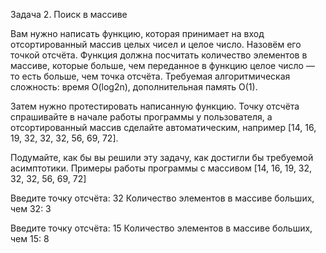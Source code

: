 Задача 2. Поиск в массиве

Вам нужно написать функцию, которая принимает на вход отсортированный массив целых чисел и целое число. Назовём его точкой отсчёта. Функция должна посчитать количество элементов в массиве, которые больше, чем переданное в функцию целое число — то есть больше, чем точка отсчёта. Требуемая алгоритмическая сложность: время O(log2n), дополнительная память O(1).

Затем нужно протестировать написанную функцию. Точку отсчёта спрашивайте в начале работы программы у пользователя, а отсортированный массив сделайте автоматическим, например [14, 16, 19, 32, 32, 32, 56, 69, 72].

Подумайте, как бы вы решили эту задачу, как достигли бы требуемой асимптотики.
Примеры работы программы с массивом [14, 16, 19, 32, 32, 32, 56, 69, 72]

Введите точку отсчёта: 32
Количество элементов в массиве больших, чем 32: 3

Введите точку отсчёта: 15
Количество элементов в массиве больших, чем 15: 8
